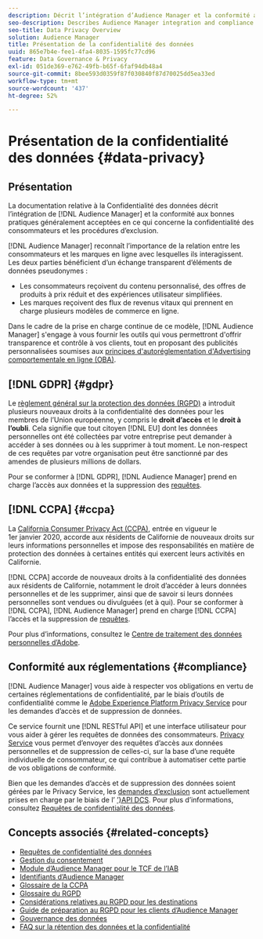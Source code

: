 ```yaml
---
description: Décrit l’intégration d’Audience Manager et la conformité aux bonnes pratiques généralement admises en ce qui concerne la confidentialité des consommateurs et les procédures d’opposition.
seo-description: Describes Audience Manager integration and compliance with generally accepted best practices related to consumer privacy and opt-out procedures.
seo-title: Data Privacy Overview
solution: Audience Manager
title: Présentation de la confidentialité des données
uuid: 865e7b4e-fee1-4fa4-8035-1595fc77cd96
feature: Data Governance & Privacy
exl-id: 051de369-e762-49fb-b65f-6faf94db48a4
source-git-commit: 8bee593d0359f87f030840f87d70025dd5ea33ed
workflow-type: tm+mt
source-wordcount: '437'
ht-degree: 52%

---
```


# Présentation de la confidentialité des données {#data-privacy}

## Présentation

La documentation relative à la Confidentialité des données décrit l’intégration de [!DNL Audience Manager] et la conformité aux bonnes pratiques généralement acceptées en ce qui concerne la confidentialité des consommateurs et les procédures d’exclusion.

[!DNL Audience Manager] reconnaît l’importance de la relation entre les consommateurs et les marques en ligne avec lesquelles ils interagissent. Les deux parties bénéficient d’un échange transparent d’éléments de données pseudonymes :

* Les consommateurs reçoivent du contenu personnalisé, des offres de produits à prix réduit et des expériences utilisateur simplifiées.
* Les marques reçoivent des flux de revenus vitaux qui prennent en charge plusieurs modèles de commerce en ligne.

Dans le cadre de la prise en charge continue de ce modèle, [!DNL Audience Manager] s&#39;engage à vous fournir les outils qui vous permettront d&#39;offrir transparence et contrôle à vos clients, tout en proposant des publicités personnalisées soumises aux [ principes d&#39;autoréglementation d&#39;Advertising comportementale en ligne (OBA)](https://www.iab.com/news/self-regulatory-principles-for-online-behavioral-advertising/).

## [!DNL GDPR] {#gdpr}

Le [règlement général sur la protection des données (RGPD)](https://gdpr.eu/data-privacy/) a introduit plusieurs nouveaux droits à la confidentialité des données pour les membres de l’Union européenne, y compris le **droit d’accès** et le **droit à l’oubli**. Cela signifie que tout citoyen [!DNL EU] dont les données personnelles ont été collectées par votre entreprise peut demander à accéder à ses données ou à les supprimer à tout moment. Le non-respect de ces requêtes par votre organisation peut être sanctionné par des amendes de plusieurs millions de dollars.

Pour se conformer à [!DNL GDPR], [!DNL Audience Manager] prend en charge l’accès aux données et la suppression des [requêtes](data-privacy-requests.md).

## [!DNL CCPA] {#ccpa}

La [California Consumer Privacy Act (CCPA)](https://www.caprivacy.org/about), entrée en vigueur le 1er janvier 2020, accorde aux résidents de Californie de nouveaux droits sur leurs informations personnelles et impose des responsabilités en matière de protection des données à certaines entités qui exercent leurs activités en Californie.

[!DNL CCPA] accorde de nouveaux droits à la confidentialité des données aux résidents de Californie, notamment le droit d’accéder à leurs données personnelles et de les supprimer, ainsi que de savoir si leurs données personnelles sont vendues ou divulguées (et à qui). Pour se conformer à [!DNL CCPA], [!DNL Audience Manager] prend en charge [!DNL CCPA] l’accès et la suppression de [requêtes](data-privacy-requests.md).

Pour plus d’informations, consultez le [Centre de traitement des données personnelles d’Adobe](https://www.adobe.com/fr/privacy/opt-out.html).

## Conformité aux réglementations {#compliance}

[!DNL Audience Manager] vous aide à respecter vos obligations en vertu de certaines réglementations de confidentialité, par le biais d’outils de confidentialité comme le [Adobe Experience Platform Privacy Service](https://experienceleague.adobe.com/docs/experience-platform/privacy/home.html?lang=en) pour les demandes d’accès et de suppression de données.

Ce service fournit une [!DNL RESTful API] et une interface utilisateur pour vous aider à gérer les requêtes de données des consommateurs. [Privacy Service](https://experienceleague.adobe.com/docs/experience-platform/privacy/home.html?lang=en) vous permet d’envoyer des requêtes d’accès aux données personnelles et de suppression de celles-ci, sur la base d’une requête individuelle de consommateur, ce qui contribue à automatiser cette partie de vos obligations de conformité.

Bien que les demandes d’accès et de suppression des données soient gérées par le Privacy Service, les [demandes d’exclusion](data-privacy-requests.md#opt-out-requests) sont actuellement prises en charge par le biais de l’ [’}API DCS](../../api/dcs-intro/dcs-api-reference/dcs-api-reference-overview.md). Pour plus d’informations, consultez [Requêtes de confidentialité des données](data-privacy-requests.md).

## Concepts associés {#related-concepts}

* [Requêtes de confidentialité des données](data-privacy-requests.md)
* [Gestion du consentement](data-privacy-consent.md)
* [Module d’Audience Manager pour le TCF de l’IAB](aam-iab-plugin.md)
* [Identifiants d’Audience Manager](data-privacy-ids.md)
* [Glossaire de la CCPA](aam-ccpa-glossary.md)
* [Glossaire du RGPD](aam-gdpr-glossary.md)
* [Considérations relatives au RGPD pour les destinations](aam-gdpr-partners.md)
* [Guide de préparation au RGPD pour les clients d’Audience Manager](aam-gdpr-readiness.md)
* [Gouvernance des données](data-governance.md)
* [FAQ sur la rétention des données et la confidentialité](../../faq/faq-privacy.md)
